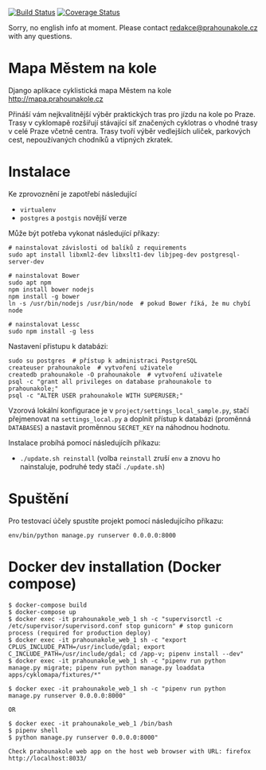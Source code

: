 [![Build Status](https://travis-ci.org/auto-mat/prahounakole.svg?branch=master)](https://travis-ci.org/auto-mat/prahounakole)
[![Coverage Status](https://coveralls.io/repos/github/auto-mat/prahounakole/badge.svg?branch=master)](https://coveralls.io/github/auto-mat/prahounakole?branch=master)

Sorry, no english info at moment. Please contact redakce@prahounakole.cz with any questions.

Mapa Městem na kole
============

Django aplikace cyklistická mapa Městem na kole http://mapa.prahounakole.cz

Přináší vám nejkvalitnější výběr praktických tras pro jízdu na kole po Praze. Trasy v cyklomapě rozšiřují stávající síť značených cyklotras o vhodné trasy v celé Praze včetně centra. Trasy tvoří výběr vedlejších uliček, parkových cest, nepoužívaných chodníků a vtipných zkratek.

Instalace
============

Ke zprovoznění je zapotřebí následující

* `virtualenv`
* `postgres` a `postgis` novější verze

Může být potřeba vykonat následující příkazy:
```
# nainstalovat závislosti od balíků z requirements
sudo apt install libxml2-dev libxslt1-dev libjpeg-dev postgresql-server-dev

# nainstalovat Bower
sudo apt npm
npm install bower nodejs
npm install -g bower
ln -s /usr/bin/nodejs /usr/bin/node  # pokud Bower říká, že mu chybí node

# nainstalovat Lessc
sudo npm install -g less
```

Nastavení přistupu k databázi:
```
sudo su postgres  # přístup k administraci PostgreSQL
createuser prahounakole  # vytvoření uživatele
createdb prahounakole -O prahounakole  # vytvoření uživatele
psql -c "grant all privileges on database prahounakole to prahounakole;"
psql -c "ALTER USER prahounakole WITH SUPERUSER;"
```

Vzorová lokální konfigurace je v `project/settings_local_sample.py`, stačí přejmenovat na `settings_local.py` a doplnit přístup k databázi (proměnná `DATABASES`) a nastavit proměnnou `SECRET_KEY` na náhodnou hodnotu.

Instalace probíhá pomocí následujícíh příkazu:

* `./update.sh reinstall` (volba `reinstall` zruší `env` a znovu ho nainstaluje, podruhé tedy stačí `./update.sh`)

Spuštění
============

Pro testovací účely spustíte projekt pomocí následujícího příkazu:
```
env/bin/python manage.py runserver 0.0.0.0:8000
```

Docker dev installation (Docker compose)
==========================

    $ docker-compose build
    $ docker-compose up
    $ docker exec -it prahounakole_web_1 sh -c "supervisorctl -c /etc/supervisor/supervisord.conf stop gunicorn" # stop gunicorn process (required for production deploy)
    $ docker exec -it prahounakole_web_1 sh -c "export CPLUS_INCLUDE_PATH=/usr/include/gdal; export C_INCLUDE_PATH=/usr/include/gdal; cd /app-v; pipenv install --dev"
    $ docker exec -it prahounakole_web_1 sh -c "pipenv run python manage.py migrate; pipenv run python manage.py loaddata apps/cyklomapa/fixtures/*"

    $ docker exec -it prahounakole_web_1 sh -c "pipenv run python manage.py runserver 0.0.0.0:8000"

    OR

    $ docker exec -it prahounakole_web_1 /bin/bash
    $ pipenv shell
    $ python manage.py runserver 0.0.0.0:8000"

    Check prahounakole web app on the host web browser with URL: firefox http://localhost:8033/

